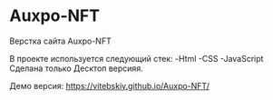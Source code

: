 # Auxpo-NFT

Верстка сайта Auxpo-NFT

В проекте используется следующий стек: -Html -CSS -JavaScript
Сделана только Десктоп версияя.

Демо версия: https://vitebskiy.github.io/Auxpo-NFT/
